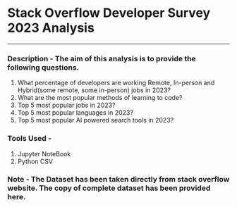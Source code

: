 # Stack Overflow Developer Survey 2023 Analysis

---

### Description - The aim of this analysis is to provide the following questions.
1. What percentage of developers are working Remote, In-person and Hybrid(some remote, some in-person) jobs in 2023?
2. What are the most popular methods of learning to code?
3. Top 5 most popular jobs in 2023?
4. Top 5 most popular languages in 2023?
5. Top 5 most popular AI powered search tools in 2023?

### Tools Used -
1. Jupyter NoteBook
2. Python CSV

### Note - The Dataset has been taken directly from stack overflow website. The copy of complete dataset has been provided here.